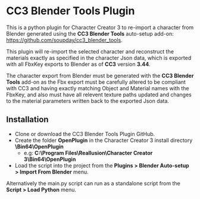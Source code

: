 # CC3 Blender Tools Plugin

This is a python plugin for Character Creator 3 to re-import a character from Blender generated using the **CC3 Blender Tools** auto-setup add-on: https://github.com/soupday/cc3_blender_tools.

This plugin will re-import the selected character and reconstruct the materials exactly as specified in the character Json data, which is exported with all FbxKey exports to Blender as of **CC3** version **3.44**.

The character export from Blender must be generated with the **CC3 Blender Tools** add-on as the Fbx export must be carefully altered to be compliant with CC3 and having exactly matching Object and Material names with the FbxKey, and also must have all relevent texture paths updated and changes to the material parameters written back to the exported Json data.

## Installation
- Clone or download the CC3 Blender Tools Plugin GitHub.
- Create the folder **OpenPlugin** in the Character Creator 3 install directory **\Bin64\OpenPlugin**
    - e.g: **C:\Program Files\Reallusion\Character Creator 3\Bin64\OpenPlugin**
- Load the script into the project from the **Plugins > Blender Auto-setup > Import From Blender** menu.

Alternatively the main.py script can run as a standalone script from the **Script > Load Python** menu.